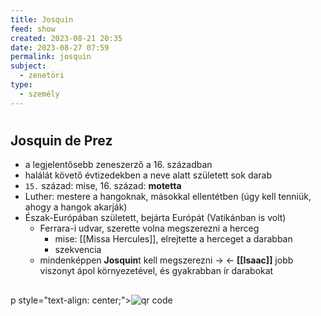 ```yaml
---
title: Josquin
feed: show
created: 2023-08-21 20:35
date: 2023-08-27 07:59
permalink: josquin
subject:
  - zenetöri
type:
  - személy
---
```

#
## Josquin de Prez

-   a legjelentősebb zeneszerző a 16. században
-   halálát követő évtizedekben a neve alatt született sok darab
-   `15.`  század: mise, 16. század: **motetta**
-   Luther: mestere a hangoknak, másokkal ellentétben (úgy kell tenniük, ahogy a hangok akarják)
-   Észak-Európában született, bejárta Európát (Vatikánban is volt)
	-   Ferrara-i udvar, szerette volna megszerezni a herceg
		-   mise: [[Missa Hercules]], elrejtette a herceget a darabban
		-   szekvencia
	-   mindenképpen **Josquin**t kell megszerezni -> <- **[[Isaac]]** jobb viszonyt ápol környezetével, és gyakrabban ír darabokat

##
p
style="text-align: center;"><img src="https://chart.googleapis.com/chart?cht=qr&chl=https://notes.andrasdenes.com/josquin&chs=180x180&choe=UTF-8&chld=L|2" alt="qr code"></p>

